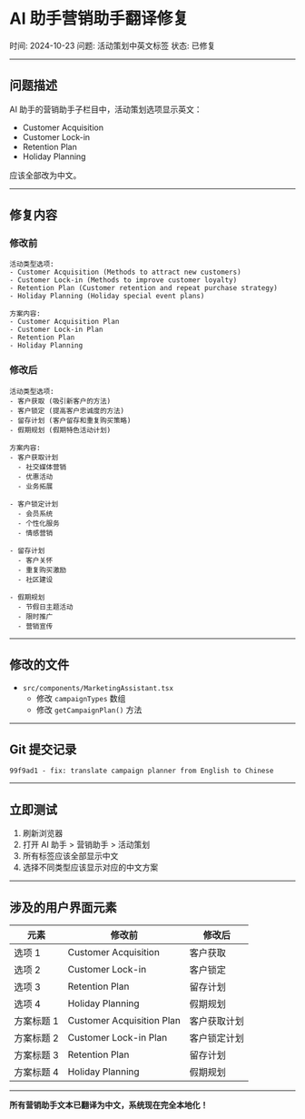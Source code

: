 # AI 助手营销助手翻译修复

时间: 2024-10-23
问题: 活动策划中英文标签
状态: 已修复

---

## 问题描述

AI 助手的营销助手子栏目中，活动策划选项显示英文：
- Customer Acquisition
- Customer Lock-in
- Retention Plan
- Holiday Planning

应该全部改为中文。

---

## 修复内容

### 修改前

```
活动类型选项:
- Customer Acquisition (Methods to attract new customers)
- Customer Lock-in (Methods to improve customer loyalty)
- Retention Plan (Customer retention and repeat purchase strategy)
- Holiday Planning (Holiday special event plans)

方案内容:
- Customer Acquisition Plan
- Customer Lock-in Plan
- Retention Plan
- Holiday Planning
```

### 修改后

```
活动类型选项:
- 客户获取 (吸引新客户的方法)
- 客户锁定 (提高客户忠诚度的方法)
- 留存计划 (客户留存和重复购买策略)
- 假期规划 (假期特色活动计划)

方案内容:
- 客户获取计划
  - 社交媒体营销
  - 优惠活动
  - 业务拓展

- 客户锁定计划
  - 会员系统
  - 个性化服务
  - 情感营销

- 留存计划
  - 客户关怀
  - 重复购买激励
  - 社区建设

- 假期规划
  - 节假日主题活动
  - 限时推广
  - 营销宣传
```

---

## 修改的文件

- `src/components/MarketingAssistant.tsx`
  - 修改 `campaignTypes` 数组
  - 修改 `getCampaignPlan()` 方法

---

## Git 提交记录

```
99f9ad1 - fix: translate campaign planner from English to Chinese
```

---

## 立即测试

1. 刷新浏览器
2. 打开 AI 助手 > 营销助手 > 活动策划
3. 所有标签应该全部显示中文
4. 选择不同类型应该显示对应的中文方案

---

## 涉及的用户界面元素

| 元素 | 修改前 | 修改后 |
|-----|-------|-------|
| 选项 1 | Customer Acquisition | 客户获取 |
| 选项 2 | Customer Lock-in | 客户锁定 |
| 选项 3 | Retention Plan | 留存计划 |
| 选项 4 | Holiday Planning | 假期规划 |
| 方案标题 1 | Customer Acquisition Plan | 客户获取计划 |
| 方案标题 2 | Customer Lock-in Plan | 客户锁定计划 |
| 方案标题 3 | Retention Plan | 留存计划 |
| 方案标题 4 | Holiday Planning | 假期规划 |

---

**所有营销助手文本已翻译为中文，系统现在完全本地化！**
